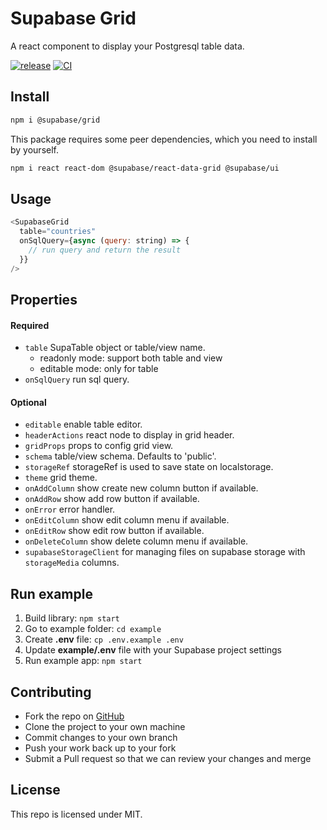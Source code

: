 # Supabase Grid

A react component to display your Postgresql table data.

[![release](https://img.shields.io/github/release/supabase/grid.svg)](https://github.com/supabase/grid/releases/)
[![CI](https://github.com/supabase/grid/workflows/CI/badge.svg)](https://github.com/supabase/grid/actions?query=workflow%3ACI)

## Install

```bash
npm i @supabase/grid
```

This package requires some peer dependencies, which you need to install by yourself.

```bash
npm i react react-dom @supabase/react-data-grid @supabase/ui
```

## Usage

```js
<SupabaseGrid
  table="countries"
  onSqlQuery={async (query: string) => {
    // run query and return the result
  }}
/>
```

## Properties

#### Required

- `table` SupaTable object or table/view name.
  - readonly mode: support both table and view
  - editable mode: only for table
- `onSqlQuery` run sql query.

#### Optional

- `editable` enable table editor.
- `headerActions` react node to display in grid header.
- `gridProps` props to config grid view.
- `schema` table/view schema. Defaults to 'public'.
- `storageRef` storageRef is used to save state on localstorage.
- `theme` grid theme.
- `onAddColumn` show create new column button if available.
- `onAddRow` show add row button if available.
- `onError` error handler.
- `onEditColumn` show edit column menu if available.
- `onEditRow` show edit row button if available.
- `onDeleteColumn` show delete column menu if available.
- `supabaseStorageClient` for managing files on supabase storage with `storageMedia` columns.

## Run example

1. Build library: `npm start`
2. Go to example folder: `cd example`
3. Create **.env** file: `cp .env.example .env`
4. Update **example/.env** file with your Supabase project settings
5. Run example app: `npm start`

## Contributing

- Fork the repo on [GitHub](https://github.com/supabase/grid)
- Clone the project to your own machine
- Commit changes to your own branch
- Push your work back up to your fork
- Submit a Pull request so that we can review your changes and merge

## License

This repo is licensed under MIT.
